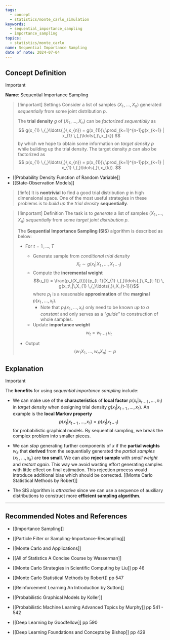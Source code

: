 ```yaml
---
tags:
  - concept
  - statistics/monte_carlo_simulation
keywords:
  - sequential_importance_sampling
  - importance_sampling
topics:
  - statistics/monte_carlo
name: Sequential Importance Sampling
date of note: 2024-07-04
---
```


## Concept Definition

>[!important]
>**Name**: Sequential Importance Sampling

>[!important] Settings
>Consider a list of samples $(X_{1} \,{,}\ldots{,}\,X_{n})$ generated *sequentially* from some joint distribution $p$. 
>
>The **trial density** $g$ of $(X_{1} \,{,}\ldots{,}\,X_{n})$ can be *factorized sequentially* as
>$$
>g(x_{1} \,{,}\ldots{,}\,x_{n}) = g(x_{1})\,\prod_{k=1}^{n-1}g(x_{k+1} | x_{1} \,{,}\ldots{,}\,x_{k})
>$$
>by which we hope to obtain some information on *target density* $p$ while building up the trial density. The target density $p$ can also be factorized as
>$$
>p(x_{1} \,{,}\ldots{,}\,x_{n}) = p(x_{1})\,\prod_{k=1}^{n-1}p(x_{k+1} | x_{1} \,{,}\ldots{,}\,x_{k}).
>$$

- [[Probability Density Function of Random Variable]]
- [[State-Observation Models]]

>[!info]
>It is **nontrivial** to find a good trial distribution $g$ in high dimensional space. One of the most useful strategies in these problems is to *build up* the *trial density* **sequentially**.


>[!important] Definition
>The task is to *generate* a list of samples $(X_{1} \,{,}\ldots{,}\,X_{n})$ *sequentially* from some *target joint distribution* $p$. 
>
>The **Sequential Importance Sampling (SIS)** algorithm is described as below:
>- For $t=1 \,{,}\ldots{,}\,T$
>	- Generate sample from *conditional trial density* $$X_{t} \sim g(x_{t}| X_{1} \,{,}\ldots{,}\,X_{t-1})$$
>	- Compute the **incremental weight** $$u_{t} = \frac{p_t(X_{t})}{p_{t-1}(X_{1} \,{,}\ldots{,}\,X_{t-1}) \, g(x_t\,|\,X_{1} \,{,}\ldots{,}\,X_{t-1})}$$ where $p_{t}$ is a reasonable **approximation** of the **marginal** $p(x_{1} \,{,}\ldots{,}\,x_{t}).$ 
>		- Note that $p_t(x_{1} \,{,}\ldots{,}\,x_{t})$ only need to be known *up to a constant* and only serves as a *"guide"* to construction of whole samples. 
>	- Update **importance weight** $$w_{t} = w_{t-1}\,u_{t}$$
>
>- Output $$(w_{1}X_{1} \,{,}\ldots{,}\, w_{n}X_{n}) \sim p$$


## Explanation

>[!important]
>The **benefits** for using *sequential importance sampling* include:
> 
>- We can make use of the **characteristics** of **local factor** $p(x_{t}| x_{t-1} \,{,}\ldots{,}\, x_{1})$ in *target density* when designing trial density $g(x_{t}| x_{t-1} \,{,}\ldots{,}\, x_{1})$. An example is the **local Markov property** $$p(x_{t}| x_{t-1} \,{,}\ldots{,}\, x_{1}) = p(x_{t}|x_{t-1})$$ for probabilistic graphical models. By sequential sampling, we break the complex problem into smaller pieces.
> 
>- We can *stop* generating further components of $x$ if the **partial weights** $w_{k}$ that **derived** from the sequentially generated the *partial samples* $(x_{1} \,{,}\ldots{,}\, x_{k})$ are **too small**. We can also **reject sample** with *small weight* and *restart again*. This way we avoid wasting effort generating samples with little  effect on final estimation. This rejection process would introduce additional bias which should be corrected. [[Monte Carlo Statistical Methods by Robert]]
> 
>- The SIS algorithm is *attractive* since we can use a sequence of auxiliary distributions to construct more **efficient sampling algorithm**.
>





-----------
##  Recommended Notes and References


- [[Importance Sampling]]
- [[Particle Filter or Sampling-Importance-Resampling]]
- [[Monte Carlo and Applications]]


- [[All of Statistics A Concise Course by Wasserman]]
- [[Monte Carlo Strategies in Scientific Computing by Liu]] pp 46
- [[Monte Carlo Statistical Methods by Robert]] pp 547

- [[Reinforcement Learning An Introduction by Sutton]]

- [[Probabilistic Graphical Models by Koller]]
- [[Probabilistic Machine Learning Advanced Topics by Murphy]] pp 541 - 542
- [[Deep Learning by Goodfellow]] pp 590
- [[Deep Learning Foundations and Concepts by Bishop]] pp 429